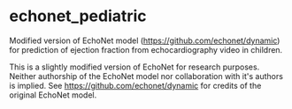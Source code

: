 # echonet_pediatric
Modified version of EchoNet model (https://github.com/echonet/dynamic) for prediction of ejection fraction from echocardiography video in children.

This is a slightly modified version of EchoNet for research purposes. Neither authorship of the EchoNet model nor collaboration with it's authors is implied. See https://github.com/echonet/dynamic for credits of the original EchoNet model.
